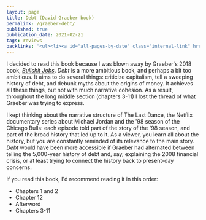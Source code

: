 ```yaml
---
layout: page
title: Debt (David Graeber book)
permalink: /graeber-debt/
published: true
publication_date: 2021-02-21
tags: reviews
backlinks: '<ul><li><a id="all-pages-by-date" class="internal-link" href="/all-pages-by-date/">All pages by date</a></li><li><a id="books-published-in-2011" class="internal-link" href="/books-published-in-2011/">Books I&#39;ve read that were published in 2011</a></li><li><a id="books-read-in-2021" class="internal-link" href="/books-read-in-2021/">Books I read in 2021</a></li><li><a id="books-tagged-economics" class="internal-link" href="/books-tagged-economics/">Books tagged &#39;economics&#39;</a></li><li><a id="books-tagged-finance" class="internal-link" href="/books-tagged-finance/">Books tagged &#39;finance&#39;</a></li><li><a id="books-tagged-history" class="internal-link" href="/books-tagged-history/">Books tagged &#39;history&#39;</a></li><li><a id="books-tagged-nonfiction" class="internal-link" href="/books-tagged-nonfiction/">Books tagged &#39;nonfiction&#39;</a></li><li><a id="reviews" class="internal-link" href="/reviews/">Reviews</a></li></ul>'
---
```


I decided to read this book because I was blown away by Graeber's 2018 book, _<a id="graeber-bullshit-jobs" class="internal-link" href="/graeber-bullshit-jobs/">Bullshit Jobs</a>_. _Debt_ is a more ambitious book, and perhaps a bit too ambitious. It aims to do several things: criticize capitalism, tell a sweeping history of debt, and debunk myths about the origins of money. It achieves all these things, but not with much narrative cohesion. As a result, throughout the long middle section (chapters 3-11) I lost the thread of what Graeber was trying to express.

I kept thinking about the narrative structure of The Last Dance, the Netflix documentary series about Michael Jordan and the '98 season of the Chicago Bulls: each episode told part of the story of the '98 season, and part of the broad history that led up to it. As a viewer, you learn all about the history, but you are constantly reminded of its relevance to the main story. _Debt_ would have been more accessible if Graeber had alternated between telling the 5,000-year history of debt and, say, explaining the 2008 financial crisis, or at least trying to connect the history back to present-day concerns.

If you read this book, I'd recommend reading it in this order:

- Chapters 1 and 2
- Chapter 12
- Afterword
- Chapters 3-11